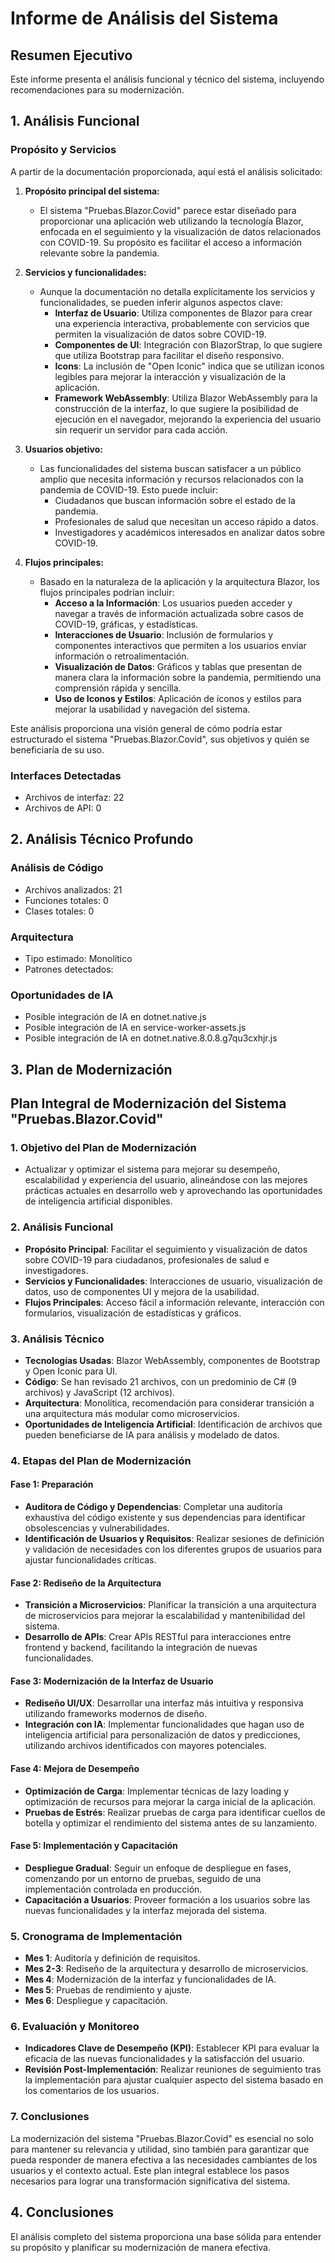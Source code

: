 # Informe de Análisis del Sistema

## Resumen Ejecutivo

Este informe presenta el análisis funcional y técnico del sistema, incluyendo recomendaciones para su modernización.

## 1. Análisis Funcional

### Propósito y Servicios
A partir de la documentación proporcionada, aquí está el análisis solicitado:

1. **Propósito principal del sistema:**
   - El sistema "Pruebas.Blazor.Covid" parece estar diseñado para proporcionar una aplicación web utilizando la tecnología Blazor, enfocada en el seguimiento y la visualización de datos relacionados con COVID-19. Su propósito es facilitar el acceso a información relevante sobre la pandemia.

2. **Servicios y funcionalidades:**
   - Aunque la documentación no detalla explícitamente los servicios y funcionalidades, se pueden inferir algunos aspectos clave:
     - **Interfaz de Usuario**: Utiliza componentes de Blazor para crear una experiencia interactiva, probablemente con servicios que permiten la visualización de datos sobre COVID-19.
     - **Componentes de UI**: Integración con BlazorStrap, lo que sugiere que utiliza Bootstrap para facilitar el diseño responsivo.
     - **Icons**: La inclusión de "Open Iconic" indica que se utilizan iconos legibles para mejorar la interacción y visualización de la aplicación.
     - **Framework WebAssembly**: Utiliza Blazor WebAssembly para la construcción de la interfaz, lo que sugiere la posibilidad de ejecución en el navegador, mejorando la experiencia del usuario sin requerir un servidor para cada acción.

3. **Usuarios objetivo:**
   - Las funcionalidades del sistema buscan satisfacer a un público amplio que necesita información y recursos relacionados con la pandemia de COVID-19. Esto puede incluir:
     - Ciudadanos que buscan información sobre el estado de la pandemia.
     - Profesionales de salud que necesitan un acceso rápido a datos.
     - Investigadores y académicos interesados en analizar datos sobre COVID-19.

4. **Flujos principales:**
   - Basado en la naturaleza de la aplicación y la arquitectura Blazor, los flujos principales podrían incluir:
     - **Acceso a la Información**: Los usuarios pueden acceder y navegar a través de información actualizada sobre casos de COVID-19, gráficas, y estadísticas.
     - **Interacciones de Usuario**: Inclusión de formularios y componentes interactivos que permiten a los usuarios enviar información o retroalimentación.
     - **Visualización de Datos**: Gráficos y tablas que presentan de manera clara la información sobre la pandemia, permitiendo una comprensión rápida y sencilla.
     - **Uso de Iconos y Estilos**: Aplicación de iconos y estilos para mejorar la usabilidad y navegación del sistema.

Este análisis proporciona una visión general de cómo podría estar estructurado el sistema "Pruebas.Blazor.Covid", sus objetivos y quién se beneficiaría de su uso.

### Interfaces Detectadas
- Archivos de interfaz: 22
- Archivos de API: 0

## 2. Análisis Técnico Profundo

### Análisis de Código
- Archivos analizados: 21
- Funciones totales: 0
- Clases totales: 0

### Arquitectura
- Tipo estimado: Monolítico
- Patrones detectados: 

### Oportunidades de IA
- Posible integración de IA en dotnet.native.js
- Posible integración de IA en service-worker-assets.js
- Posible integración de IA en dotnet.native.8.0.8.g7qu3cxhjr.js

## 3. Plan de Modernización

## Plan Integral de Modernización del Sistema "Pruebas.Blazor.Covid"

### 1. **Objetivo del Plan de Modernización**
   - Actualizar y optimizar el sistema para mejorar su desempeño, escalabilidad y experiencia del usuario, alineándose con las mejores prácticas actuales en desarrollo web y aprovechando las oportunidades de inteligencia artificial disponibles.

### 2. **Análisis Funcional**
   - **Propósito Principal**: Facilitar el seguimiento y visualización de datos sobre COVID-19 para ciudadanos, profesionales de salud e investigadores.
   - **Servicios y Funcionalidades**: Interacciones de usuario, visualización de datos, uso de componentes UI y mejora de la usabilidad.
   - **Flujos Principales**: Acceso fácil a información relevante, interacción con formularios, visualización de estadísticas y gráficos.

### 3. **Análisis Técnico**
   - **Tecnologías Usadas**: Blazor WebAssembly, componentes de Bootstrap y Open Iconic para UI.
   - **Código**: Se han revisado 21 archivos, con un predominio de C# (9 archivos) y JavaScript (12 archivos).
   - **Arquitectura**: Monolítica, recomendación para considerar transición a una arquitectura más modular como microservicios.
   - **Oportunidades de Inteligencia Artificial**: Identificación de archivos que pueden beneficiarse de IA para análisis y modelado de datos.

### 4. **Etapas del Plan de Modernización**

#### Fase 1: Preparación
   - **Auditora de Código y Dependencias**: Completar una auditoría exhaustiva del código existente y sus dependencias para identificar obsolescencias y vulnerabilidades.
   - **Identificación de Usuarios y Requisitos**: Realizar sesiones de definición y validación de necesidades con los diferentes grupos de usuarios para ajustar funcionalidades críticas.

#### Fase 2: Rediseño de la Arquitectura
   - **Transición a Microservicios**: Planificar la transición a una arquitectura de microservicios para mejorar la escalabilidad y mantenibilidad del sistema.
   - **Desarrollo de APIs**: Crear APIs RESTful para interacciones entre frontend y backend, facilitando la integración de nuevas funcionalidades.

#### Fase 3: Modernización de la Interfaz de Usuario
   - **Rediseño UI/UX**: Desarrollar una interfaz más intuitiva y responsiva utilizando frameworks modernos de diseño.
   - **Integración con IA**: Implementar funcionalidades que hagan uso de inteligencia artificial para personalización de datos y predicciones, utilizando archivos identificados con mayores potenciales.

#### Fase 4: Mejora de Desempeño
   - **Optimización de Carga**: Implementar técnicas de lazy loading y optimización de recursos para mejorar la carga inicial de la aplicación.
   - **Pruebas de Estrés**: Realizar pruebas de carga para identificar cuellos de botella y optimizar el rendimiento del sistema antes de su lanzamiento.

#### Fase 5: Implementación y Capacitación
   - **Despliegue Gradual**: Seguir un enfoque de despliegue en fases, comenzando por un entorno de pruebas, seguido de una implementación controlada en producción.
   - **Capacitación a Usuarios**: Proveer formación a los usuarios sobre las nuevas funcionalidades y la interfaz mejorada del sistema.

### 5. **Cronograma de Implementación**
   - **Mes 1**: Auditoría y definición de requisitos.
   - **Mes 2-3**: Rediseño de la arquitectura y desarrollo de microservicios.
   - **Mes 4**: Modernización de la interfaz y funcionalidades de IA.
   - **Mes 5**: Pruebas de rendimiento y ajuste.
   - **Mes 6**: Despliegue y capacitación.

### 6. **Evaluación y Monitoreo**
   - **Indicadores Clave de Desempeño (KPI)**: Establecer KPI para evaluar la eficacia de las nuevas funcionalidades y la satisfacción del usuario.
   - **Revisión Post-Implementación**: Realizar reuniones de seguimiento tras la implementación para ajustar cualquier aspecto del sistema basado en los comentarios de los usuarios.

### 7. **Conclusiones**
La modernización del sistema "Pruebas.Blazor.Covid" es esencial no solo para mantener su relevancia y utilidad, sino también para garantizar que pueda responder de manera efectiva a las necesidades cambiantes de los usuarios y el contexto actual. Este plan integral establece los pasos necesarios para lograr una transformación significativa del sistema.

## 4. Conclusiones

El análisis completo del sistema proporciona una base sólida para entender su propósito y planificar su modernización de manera efectiva.

